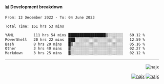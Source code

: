 <b>📊 Development breakdown</b>
<!--START_SECTION:waka-->

```txt
From: 13 December 2022 - To: 04 June 2023

Total Time: 161 hrs 53 mins

YAML         111 hrs 54 mins █████████████████▒░░░░░░░   69.12 %
PowerShell   20 hrs 22 mins  ███░░░░░░░░░░░░░░░░░░░░░░   12.59 %
Bash         8 hrs 20 mins   █▒░░░░░░░░░░░░░░░░░░░░░░░   05.16 %
Other        3 hrs 40 mins   ▓░░░░░░░░░░░░░░░░░░░░░░░░   02.27 %
Markdown     3 hrs 25 mins   ▓░░░░░░░░░░░░░░░░░░░░░░░░   02.12 %
```

<!--END_SECTION:waka-->
-----
<p align="right">
  <img src="https://komarev.com/ghpvc/?username=najx&label=GitHub%20Profile%20Views&color=yellow&style=flat" alt="najx" />
</p align="center">
<p align="right">
  <a href="https://www.linkedin.com/in/abdx"><img src="https://img.shields.io/badge/LinkedIn--_.svg?style=social&logo=linkedin" alt="najx"></a>
  <a href="https://stackoverflow.com/users/19588110/najim-abdelmoula"><img src="https://img.shields.io/badge/Stack Overflow--_.svg?style=social&logo=stackoverflow" alt="najx"></a>
</p align="center">
